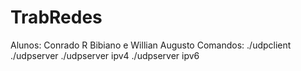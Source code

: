 # TrabRedes
Alunos: Conrado R Bibiano e Willian Augusto
Comandos:
./udpclient
./udpserver
./udpserver ipv4
./udpserver ipv6
